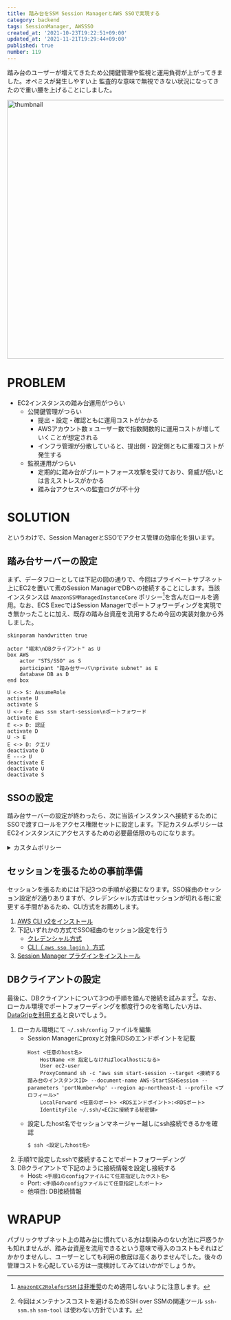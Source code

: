 ```yaml
---
title: 踏み台をSSM Session ManagerとAWS SSOで実現する
category: backend
tags: SessionManager, AWSSSO
created_at: '2021-10-23T19:22:51+09:00'
updated_at: '2021-11-21T19:29:44+09:00'
published: true
number: 119
---
```


踏み台のユーザーが増えてきたため公開鍵管理や監視と運用負荷が上がってきました。オペミスが発生しやすい上 監査的な意味で無視できない状況になってきたので重い腰を上げることにしました。

<img width="600" alt="thumbnail" src="https://img.esa.io/uploads/production/attachments/16651/2021/11/21/97367/55d3ea6d-f5fb-4f51-bb8f-21e61e3c9238.png">

# PROBLEM
- EC2インスタンスの踏み台運用がつらい
    - 公開鍵管理がつらい
        - 提出・設定・確認ともに運用コストがかかる
        - AWSアカウント数 x ユーザー数で指数関数的に運用コストが増していくことが想定される
        - インフラ管理が分散していると、提出側・設定側ともに重複コストが発生する
    - 監視運用がつらい
        - 定期的に踏み台がブルートフォース攻撃を受けており、脅威が低いとは言えストレスがかかる
        - 踏み台アクセスへの監査ログが不十分

# SOLUTION
というわけで、Session ManagerとSSOでアクセス管理の効率化を狙います。

## 踏み台サーバーの設定
まず、データフローとしては下記の図の通りで、今回はプライベートサブネット上にEC2を置いて素のSession ManagerでDBへの接続することにします。当該インスタンスは `AmazonSSMManagedInstanceCore` ポリシー[^1]を含んだロールを適用。なお、ECS ExecではSession Managerでポートフォワーディングを実現でき無かったことに加え、既存の踏み台資産を流用するため今回の実装対象から外しました。

[^1]: [`AmazonEC2RoleforSSM` は非推奨](https://dev.classmethod.jp/articles/check-amazonec2roleforssm-policy/)のため適用しないように注意します。

```uml
skinparam handwritten true

actor "端末\nDBクライアント" as U
box AWS
    actor "STS/SSO" as S
    participant "踏み台サーバ\nprivate subnet" as E
    database DB as D
end box

U <-> S: AssumeRole
activate U
activate S
U <-> E: aws ssm start-session\nポートフォワード
activate E
E <-> D: 認証
activate D
U -> E
E <-> D: クエリ
deactivate D
E ---> U
deactivate E
deactivate U
deactivate S
```

## SSOの設定
踏み台サーバーの設定が終わったら、次に当該インスタンスへ接続するためにSSOで渡すロールをアクセス権限セットに設定します。下記カスタムポリシーはEC2インスタンスにアクセスするための必要最低限のものになります。

<details><summary>カスタムポリシー</summary>

```json
{
    "Version": "2012-10-17",
    "Statement": [
        {
            "Effect": "Allow",
            "Action": [
                "cloudwatch:PutMetricData",
                "ds:CreateComputer",
                "ds:DescribeDirectories",
                "ec2:DescribeInstanceStatus",
                "logs:*",
                "ssm:*",
                "ec2messages:*"
            ],
            "Resource": "*"
        },
        {
            "Effect": "Allow",
            "Action": [
                "ssm:StartSession"
            ],
            "Resource": [
                "arn:aws:ssm:*:*:session/<EC2インスタンスID>",
                "arn:aws:ec2:*:*:instance/<EC2インスタンスID>"
            ]
        },
        {
            "Effect": "Deny",
            "Action": [
                "ssm:Describe*",
                "ssm:Get*",
                "ssm:List*",
                "logs:Describe*",
                "logs:Get*",
                "logs:List*"
            ],
            "Resource": "*"
        },
        {
            "Effect": "Allow",
            "Action": "iam:CreateServiceLinkedRole",
            "Resource": "arn:aws:iam::*:role/aws-service-role/ssm.amazonaws.com/AWSServiceRoleForAmazonSSM*",
            "Condition": {
                "StringLike": {
                    "iam:AWSServiceName": "ssm.amazonaws.com"
                }
            }
        },
        {
            "Effect": "Allow",
            "Action": "iam:CreateServiceLinkedRole",
            "Resource": "arn:aws:iam::*:role/aws-service-role/ssm.amazonaws.com/AWSServiceRoleForAmazonSSM*",
            "Condition": {
                "StringLike": {
                    "iam:AWSServiceName": "ssm.amazonaws.com"
                }
            }
        },
        {
            "Effect": "Allow",
            "Action": [
                "iam:DeleteServiceLinkedRole",
                "iam:GetServiceLinkedRoleDeletionStatus"
            ],
            "Resource": "arn:aws:iam::*:role/aws-service-role/ssm.amazonaws.com/AWSServiceRoleForAmazonSSM*"
        },
        {
            "Effect": "Allow",
            "Action": [
                "ssmmessages:CreateControlChannel",
                "ssmmessages:CreateDataChannel",
                "ssmmessages:OpenControlChannel",
                "ssmmessages:OpenDataChannel"
            ],
            "Resource": "*"
        }
    ]
}
```
</details>

## セッションを張るための事前準備
セッションを張るためには下記3つの手順が必要になります。SSO経由のセッション設定が2通りありますが、クレデンシャル方式はセッションが切れる毎に変更する手間があるため、CLI方式をお薦めします。

1. [AWS CLI v2をインストール](https://docs.aws.amazon.com/ja_jp/cli/latest/userguide/install-cliv2.html)
2. 下記いずれかの方式でSSO経由のセッション設定を行う
    - [クレデンシャル方式](https://aws.amazon.com/jp/blogs/news/aws-single-sign-on-now-enables-command-line-interface-access-for-aws-accounts-using-corporate-credentials/)
    - [CLI（ `aws sso login` ）方式](https://docs.aws.amazon.com/ja_jp/cli/latest/userguide/cli-configure-sso.html)
3. [Session Manager プラグインをインストール](https://docs.aws.amazon.com/ja_jp/systems-manager/latest/userguide/session-manager-working-with-install-plugin.html)

## DBクライアントの設定
最後に、DBクライアントについて3つの手順を踏んで接続を試みます[^2]。なお、ローカル環境でポートフォワーディングを都度行うのを省略したい方は、[DataGripを利用する](https://zenn.dev/nabinno/articles/ssm-session-manager-for-datagrip)と良いでしょう。

[^2]: 今回はメンテナンスコストを避けるためSSH over SSMの関連ツール `ssh-ssm.sh` `ssm-tool` は使わない方針でいます。

1. ローカル環境にて `~/.ssh/config` ファイルを編集
    - Session Managerにproxyと対象RDSのエンドポイントを記載
        ```config
        Host <任意のhost名>
            HostName <※ 指定しなければlocalhostになる>
            User ec2-user
            ProxyCommand sh -c "aws ssm start-session --target <接続する踏み台のインスタンスID> --document-name AWS-StartSSHSession --parameters 'portNumber=%p' --region ap-northeast-1 --profile <プロフィール>"
            LocalForward <任意のポート> <RDSエンドポイント>:<RDSポート>
            IdentityFile ~/.ssh/<EC2に接続する秘密鍵>
        ```
    - 設定したhost名でセッションマネージャー越しにssh接続できるかを確認
        ```sh
        $ ssh <設定したhost名>
        ```
2. 手順1で設定したsshで接続することでポートフォワーディング
3. DBクライアントで下記のように接続情報を設定し接続する
    - Host: `<手順1のconfigファイルにて任意指定したホスト名>`
    - Port: `<手順4のconfigファイルにて任意指定したポート>`
    - 他項目: DB接続情報

# WRAPUP
パブリックサブネット上の踏み台に慣れている方は馴染みのない方法に戸惑うかも知れませんが、踏み台資産を流用できるという意味で導入のコストもそれほどかかりませんし、ユーザーとしても利用の敷居は高くありませんでした。後々の管理コストを心配している方は一度検討してみてはいかがでしょうか。
